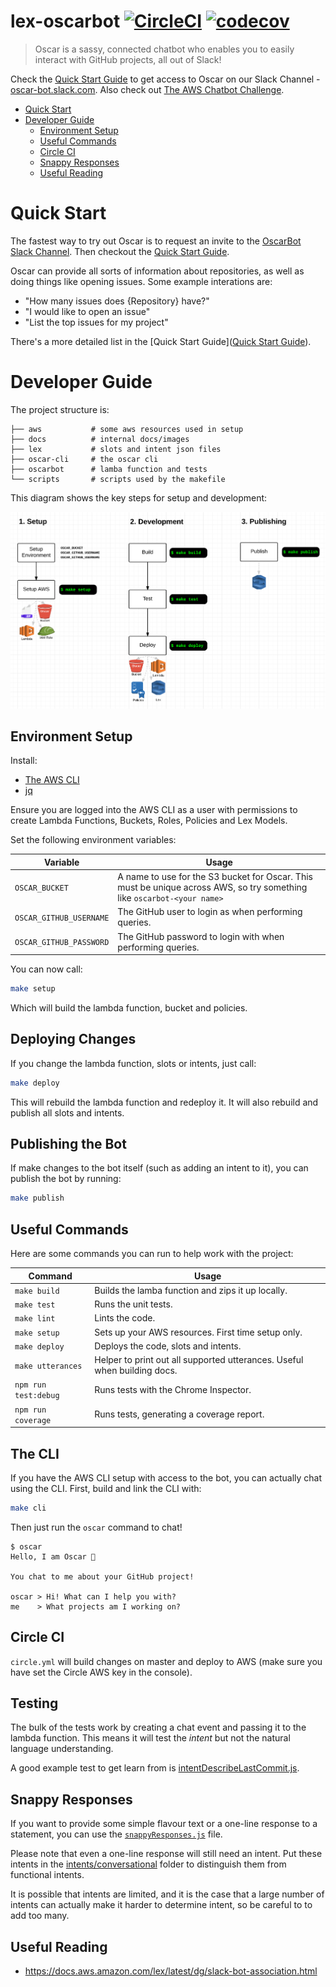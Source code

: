 # lex-oscarbot [![CircleCI](https://circleci.com/gh/mindmelting/lex-oscarbot.svg?style=svg&circle-token=f3df5063eb7b005165aa378212810a9b8c1c1d6c)](https://circleci.com/gh/mindmelting/lex-oscarbot) [![codecov](https://codecov.io/gh/mindmelting/lex-oscarbot/branch/master/graph/badge.svg?token=iQYwx3rf4b)](https://codecov.io/gh/mindmelting/lex-oscarbot)

> Oscar is a sassy, connected chatbot who enables you to easily interact with GitHub projects, all out of Slack!

Check the [Quick Start Guide](https://docs.google.com/document/d/18Cson5ZFJicqecOh9l_enK-nn5m8zuAMgCh0P9tMzzI/edit?usp=sharing) to get access to Oscar on our Slack Channel - [oscar-bot.slack.com](http://oscar-bot.slack.com). Also check out [The AWS Chatbot Challenge](https://aws.amazon.com/events/chatbot-challenge/).

- [Quick Start](#quick-start)
- [Developer Guide](#developer-guide)
	- [Environment Setup](#environment-setup)
	- [Useful Commands](#useful-commands)
	- [Circle CI](#circle-ci)
	- [Snappy Responses](#snappy-responses)
	- [Useful Reading](#useful-reading)

# Quick Start

The fastest way to try out Oscar is to request an invite to the [OscarBot Slack Channel](https://oscar-bot.slack.com). Then checkout the [Quick Start Guide](https://docs.google.com/document/d/18Cson5ZFJicqecOh9l_enK-nn5m8zuAMgCh0P9tMzzI/edit?usp=sharing).

Oscar can provide all sorts of information about repositories, as well as doing things like opening issues. Some example interations are:

- "How many issues does {Repository} have?"
- "I would like to open an issue"
- "List the top issues for my project"

There's a more detailed list in the [Quick Start Guide]([Quick Start Guide](https://docs.google.com/document/d/18Cson5ZFJicqecOh9l_enK-nn5m8zuAMgCh0P9tMzzI/edit?usp=sharing)).

# Developer Guide

The project structure is:

```
├── aws           # some aws resources used in setup
├── docs          # internal docs/images
├── lex           # slots and intent json files
├── oscar-cli     # the oscar cli
├── oscarbot      # lamba function and tests
└── scripts       # scripts used by the makefile
```

This diagram shows the key steps for setup and development:

![Setup & Development Guide Diagram](./docs/setup-and-develop-commands.png)

## Environment Setup

Install:

- [The AWS CLI](https://aws.amazon.com/cli/)
- [jq](https://stedolan.github.io/jq/download/)

Ensure you are logged into the AWS CLI as a user with permissions to create Lambda Functions, Buckets, Roles, Policies and Lex Models.

Set the following environment variables:

| Variable | Usage |
|----------|-------|
| `OSCAR_BUCKET` | A name to use for the S3 bucket for Oscar. This must be unique across AWS, so try something like `oscarbot-<your name>` |
| `OSCAR_GITHUB_USERNAME` | The GitHub user to login as when performing queries. |
| `OSCAR_GITHUB_PASSWORD` | The GitHub password to login with when performing queries. |

You can now call:

```bash
make setup
```

Which will build the lambda function, bucket and policies.

## Deploying Changes

If you change the lambda function, slots or intents, just call:

```bash
make deploy
```

This will rebuild the lambda function and redeploy it. It will also rebuild and publish all slots and intents.

## Publishing the Bot

If make changes to the bot itself (such as adding an intent to it), you can publish the bot by running:

```bash
make publish
```

## Useful Commands

Here are some commands you can run to help work with the project:

| Command | Usage |
|---------|-------|
| `make build` | Builds the lamba function and zips it up locally. |
| `make test` | Runs the unit tests. |
| `make lint` | Lints the code. |
| `make setup` | Sets up your AWS resources. First time setup only. |
| `make deploy` | Deploys the code, slots and intents. |
| `make utterances` | Helper to print out all supported utterances. Useful when building docs. |
| `npm run test:debug` | Runs tests with the Chrome Inspector. |
| `npm run coverage` | Runs tests, generating a coverage report. | 

## The CLI

If you have the AWS CLI setup with access to the bot, you can actually chat using the CLI. First, build and link the CLI with:

```bash
make cli
```

Then just run the `oscar` command to chat!

```
$ oscar
Hello, I am Oscar 🤖

You chat to me about your GitHub project!

oscar > Hi! What can I help you with?
me    > What projects am I working on?
```

## Circle CI

`circle.yml` will build changes on master and deploy to AWS (make sure you have set the Circle AWS key in the console).

## Testing

The bulk of the tests work by creating a chat event and passing it to the lambda function. This means it will test the *intent* but not the natural language understanding.

A good example test to get learn from is [intentDescribeLastCommit.js](oscarbot/intentDescribeLastCommit.js).

## Snappy Responses

If you want to provide some simple flavour text or a one-line response to a statement, you can use the [`snappyResponses.js`](./functions/oscarbot/snappyResponses.js) file.

Please note that even a one-line response will still need an intent. Put these intents in the [intents/conversational](./intents/conversational) folder to distinguish them from functional intents.

It is possible that intents are limited, and it is the case that a large number of intents can actually make it harder to determine intent, so be careful to to add too many.

## Useful Reading

- https://docs.aws.amazon.com/lex/latest/dg/slack-bot-association.html
